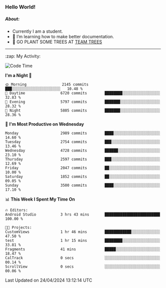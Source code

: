 ### Hello World!

##### About:
- Currently I am a student.
- 🌱 I’m learning how to make better documentation.
- 🌱 GO PLANT SOME TREES AT [TEAM TREES](https://teamtrees.org/)

---
  <summary>:zap: My Activity:</summary>
  
<!--START_SECTION:waka-->
![Code Time](http://img.shields.io/badge/Code%20Time-1%2C320%20hrs%201%20min-blue)

**I'm a Night 🦉** 

```text
🌞 Morning                2145 commits        ███░░░░░░░░░░░░░░░░░░░░░░   10.48 % 
🌆 Daytime                6720 commits        ████████░░░░░░░░░░░░░░░░░   32.83 % 
🌃 Evening                5797 commits        ███████░░░░░░░░░░░░░░░░░░   28.32 % 
🌙 Night                  5805 commits        ███████░░░░░░░░░░░░░░░░░░   28.36 % 
```
📅 **I'm Most Productive on Wednesday** 

```text
Monday                   2989 commits        ████░░░░░░░░░░░░░░░░░░░░░   14.60 % 
Tuesday                  2754 commits        ███░░░░░░░░░░░░░░░░░░░░░░   13.46 % 
Wednesday                4728 commits        ██████░░░░░░░░░░░░░░░░░░░   23.10 % 
Thursday                 2597 commits        ███░░░░░░░░░░░░░░░░░░░░░░   12.69 % 
Friday                   2047 commits        ██░░░░░░░░░░░░░░░░░░░░░░░   10.00 % 
Saturday                 1852 commits        ██░░░░░░░░░░░░░░░░░░░░░░░   09.05 % 
Sunday                   3500 commits        ████░░░░░░░░░░░░░░░░░░░░░   17.10 % 
```


📊 **This Week I Spent My Time On** 

```text
🔥 Editors: 
Android Studio           3 hrs 43 mins       █████████████████████████   100.00 % 

🐱‍💻 Projects: 
CustomViews              1 hr 46 mins        ████████████░░░░░░░░░░░░░   47.50 % 
test                     1 hr 15 mins        ████████░░░░░░░░░░░░░░░░░   33.81 % 
Fragments                41 mins             █████░░░░░░░░░░░░░░░░░░░░   18.47 % 
CalTrack                 0 secs              ░░░░░░░░░░░░░░░░░░░░░░░░░   00.14 % 
ScrollView               0 secs              ░░░░░░░░░░░░░░░░░░░░░░░░░   00.06 % 
```


 Last Updated on 24/04/2024 13:12:14 UTC
<!--END_SECTION:waka-->
